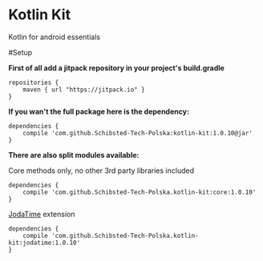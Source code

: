 # Kotlin Kit
Kotlin for android essentials

#Setup

**First of all add a jitpack repository in your project's build.gradle**
```
repositories {
    maven { url "https://jitpack.io" }
}
```    

**If you wan't the full package here is the dependency:**

```
dependencies {
    compile 'com.github.Schibsted-Tech-Polska:kotlin-kit:1.0.10@jar'
}
```

**There are also split modules available:**


Core methods only, no other 3rd party libraries included
```
dependencies {
    compile 'com.github.Schibsted-Tech-Polska.kotlin-kit:core:1.0.10'
}
```

[JodaTime](http://www.joda.org/joda-time/) extension
```
dependencies {
    compile 'com.github.Schibsted-Tech-Polska.kotlin-kit:jodatime:1.0.10'
}
```
